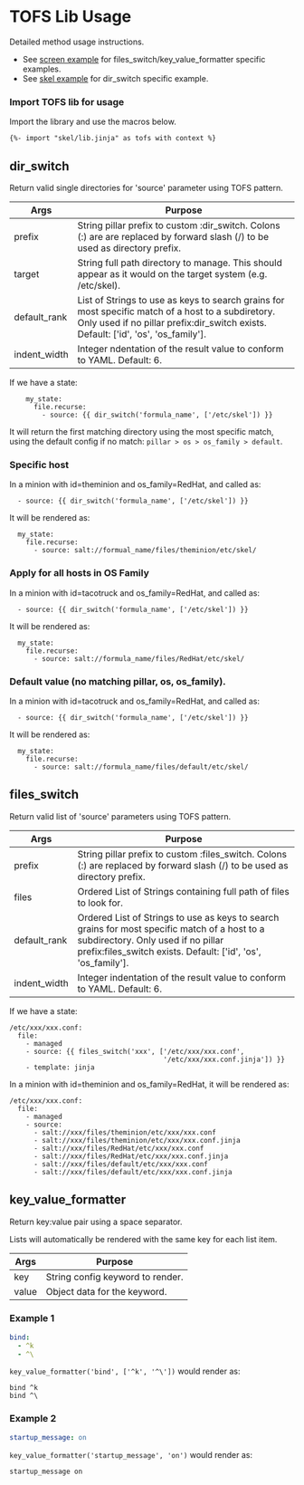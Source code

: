 TOFS Lib Usage
==============
Detailed method usage instructions.

* See [screen example](examples/screen/) for files_switch/key_value_formatter
  specific examples.
* See [skel example](examples/skel/) for dir_switch specific example.

### Import TOFS lib for usage
Import the library and use the macros below.

```jinja
{%- import "skel/lib.jinja" as tofs with context %}
```


dir_switch
----------
Return valid single directories for 'source' parameter using TOFS pattern.

| Args         | Purpose                                                                                                                                                                                  |
|--------------|------------------------------------------------------------------------------------------------------------------------------------------------------------------------------------------|
| prefix       | String pillar prefix to custom :dir_switch. Colons (:) are are replaced by forward slash (/) to be used as directory prefix.                                                             |
| target       | String full path directory to manage. This should appear as it would on the target system (e.g. /etc/skel).                                                                              |
| default_rank | List of Strings to use as keys to search grains for most specific match of a host to a subdiretory. Only used if no pillar prefix:dir_switch exists. Default: ['id', 'os', 'os_family']. |
| indent_width | Integer ndentation of the result value to conform to YAML. Default: 6.                                                                                                                   |

If we have a state:
```jinja
    my_state:
      file.recurse:
        - source: {{ dir_switch('formula_name', ['/etc/skel']) }}
```

It will return the first matching directory using the most specific match, using
the default config if no match: `pillar > os > os_family > default`.

### Specific host
In a minion with id=theminion and os_family=RedHat, and called as:

```jinja
  - source: {{ dir_switch('formula_name', ['/etc/skel']) }}
```

It will be rendered as:
```jinja
  my_state:
    file.recurse:
      - source: salt://formual_name/files/theminion/etc/skel/
```

### Apply for all hosts in OS Family

In a minion with id=tacotruck and os_family=RedHat, and called as:
```jinja
  - source: {{ dir_switch('formula_name', ['/etc/skel']) }}
```

It will be rendered as:
```jinja
  my_state:
    file.recurse:
      - source: salt://formula_name/files/RedHat/etc/skel/
```

### Default value (no matching pillar, os, os_family).
In a minion with id=tacotruck and os_family=RedHat, and called as:

```jinja
  - source: {{ dir_switch('formula_name', ['/etc/skel']) }}
```

It will be rendered as:
```jinja
  my_state:
    file.recurse:
      - source: salt://formula_name/files/default/etc/skel/
```

files_switch
------------
Return valid list of 'source' parameters using TOFS pattern.

| Args         | Purpose                                                                                                                                                                                             |
|--------------|-----------------------------------------------------------------------------------------------------------------------------------------------------------------------------------------------------|
| prefix       | String pillar prefix to custom :files_switch. Colons (:) are replaced by forward slash (/) to be used as directory prefix.                                                                          |
| files        | Ordered List of Strings containing full path of files to look for.                                                                                                                                  |
| default_rank | Ordered List of Strings to use as keys to search grains for most specific match of a host to a subdirectory. Only used if no pillar prefix:files_switch exists. Default: ['id', 'os', 'os_family']. |
| indent_width | Integer indentation of the result value to conform to YAML. Default: 6.                                                                                                                             |

If we have a state:

```jinja
/etc/xxx/xxx.conf:
  file:
    - managed
    - source: {{ files_switch('xxx', ['/etc/xxx/xxx.conf',
                                      '/etc/xxx/xxx.conf.jinja']) }}
    - template: jinja
```

In a minion with id=theminion and os_family=RedHat, it will be rendered as:

```jinja
/etc/xxx/xxx.conf:
  file:
    - managed
    - source:
      - salt://xxx/files/theminion/etc/xxx/xxx.conf
      - salt://xxx/files/theminion/etc/xxx/xxx.conf.jinja
      - salt://xxx/files/RedHat/etc/xxx/xxx.conf
      - salt://xxx/files/RedHat/etc/xxx/xxx.conf.jinja
      - salt://xxx/files/default/etc/xxx/xxx.conf
      - salt://xxx/files/default/etc/xxx/xxx.conf.jinja
```

key_value_formatter
-------------------
Return key:value pair using a space separator.

Lists will automatically be rendered with the same key for each list item.

| Args  | Purpose                          |
|-------|----------------------------------|
| key   | String config keyword to render. |
| value | Object data for the keyword.     |

### Example 1

```yaml
bind:
  - ^k
  - ^\
```

`key_value_formatter('bind', ['^k', '^\'])` would render as:
```jinja
bind ^k
bind ^\
```

### Example 2

```yaml
startup_message: on
```

`key_value_formatter('startup_message', 'on')` would render as:
```jinja
startup_message on
```
